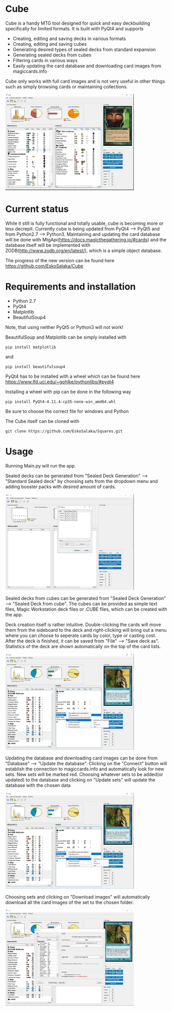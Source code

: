 # Cube

Cube is a handy MTG tool designed for quick and easy deckbuilding
specifically for limited formats. It is built with PyQt4 and supports

* Creating, editing and saving decks in various formats
* Creating, editing and saving cubes
* Generating desired types of sealed decks from standard expansion
* Generating sealed decks from cubes
* Filtering cards in various ways
* Easily updating the card database and downloading card images from
magiccards.info

Cube only works with full card images and is not very useful in other
things such as simply browsing cards or maintaining collections.

<img src="git_images\Capture1.JPG" height="300" width="400">

# Current status

While it still is fully functional and totally usable, cube is becoming
more or less decrepit. Currently cube is being updated from
PyQt4 --> PyQt5 and from Python2.7 --> Python3. Maintaining and updating
the card database will be done with MtgApi(https://docs.magicthegathering.io/#cards)
and the database itself will be implemented with ZODB(http://www.zodb.org/en/latest/),
which is a simple object database.

The progress of the new version can be found here https://github.com/EskoSalaka/Cube

# Requirements and installation

* Python 2.7
* PyQt4
* Matplotlib
* BeautifulSoup4

Note, that using neither PyQt5 or Python3 will not work!

BeautifulSoup and Matplotlib can be simply installed with

```
pip install matplotlib
```
and
```
pip install beautifulsoup4
```

PyQt4 has to be installed with a wheel which can be found here
https://www.lfd.uci.edu/~gohlke/pythonlibs/#pyqt4

Installing a wheel with pip can be done in the following way
```
pip install PyQt4-4.11.4-cp35-none-win_amd64.whl
```

Be sure to choose the correct file for windows and Python

The Cube itself can be cloned with

```
git clone https://github.com/EskoSalaka/Squares.git
```

# Usage

Running Main.py will run the app.

Sealed decks can be generated from "Sealed Deck Generation" --> "Standard Sealed deck"
by choosing sets from the dropdown menu and adding booster packs with desired amount of cards.

<img src="git_images\Capture2.JPG" height="300" width="400">

Sealed decks from cubes can be generated from "Sealed Deck Generation" --> "Sealed Deck from cube".
The cubes can be provided as simple text files, Magic Workstation deck files or .CUBE files, which can be created with the app.

Deck creation itself is rather intuitive. Double-clicking the cards will move them from the sideboard
to the deck and right-clicking will bring out a menu where you can choose to seperate cards by color, type or
casting cost. After the deck is finished, it can be saved from "File" --> "Save deck as". Statistics of the deck
are shown automatically on the top of the card lists.

<img src="git_images\Capture3.JPG" height="300" width="400">

Updating the database and downloading card images can be done from "Database" --> "Update the database".
Clicking on the "Connect" button will establish the connection to magiccards.info and automatically look for new sets.
New sets will be marked red. Choosing whatever sets to be added(or updated) to the database and clicking on "Update sets"
will update the database with the chosen data

<img src="git_images\Capture3.JPG" height="300" width="400">

Choosing sets and clicking on "Download images" will automatically download all the card images of the set
to the chosen folder.

<img src="git_images\Capture4.JPG" height="300" width="400">
